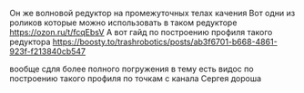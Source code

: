 Он же волновой редуктор на промежуточных телах качения 
Вот одни из роликов которые можно использовать в таком редукторе 
https://ozon.ru/t/fcqEbsV
А вот гайд по построению профиля такого редуктора 
https://boosty.to/trashrobotics/posts/ab3f6701-b668-4861-923f-f213840cb547

вообще сдля более полного погружения в тему есть видос по построению такого профиля по точкам с канала Сергея дороша 